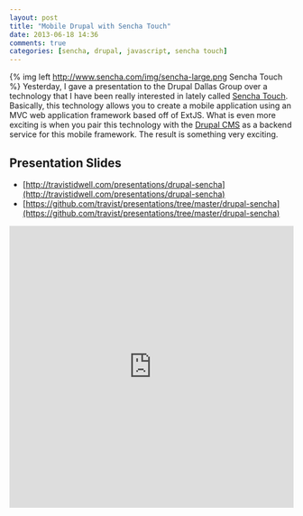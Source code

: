 ```yaml
---
layout: post
title: "Mobile Drupal with Sencha Touch"
date: 2013-06-18 14:36
comments: true
categories: [sencha, drupal, javascript, sencha touch]
---
```

{% img left http://www.sencha.com/img/sencha-large.png Sencha Touch %} Yesterday, I gave a presentation
to the Drupal Dallas Group over a technology that I have been really interested in lately called
[Sencha Touch](http://www.sencha.com/products/touch).  Basically, this technology allows you to
create a mobile application using an MVC web application framework based off of ExtJS.  What is
even more exciting is when you pair this technology with the [Drupal CMS](http://drupal.org) as a backend service
for this mobile framework.  The result is something very exciting.
<!-- more -->

## Presentation Slides
 - [http://travistidwell.com/presentations/drupal-sencha](http://travistidwell.com/presentations/drupal-sencha)
 - [https://github.com/travist/presentations/tree/master/drupal-sencha](https://github.com/travist/presentations/tree/master/drupal-sencha)

<iframe width="100%" height="500px" src="http://www.youtube.com/embed/6JQJSGOMFEM" frameborder="0" allowfullscreen></iframe>
